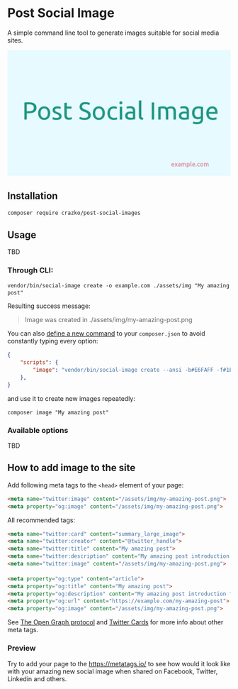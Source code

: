 # Post Social Image

A simple command line tool to generate images suitable for social media sites.

![Example Image](./docs/post-social-image.png)

## Installation

```
composer require crazko/post-social-images
```

## Usage

TBD

### Through CLI:

```
vendor/bin/social-image create -o example.com ./assets/img "My amazing post"
```

Resulting success message:

> Image was created in ./assets/img/my-amazing-post.png

You can also [define a new command](https://getcomposer.org/doc/articles/scripts.md#writing-custom-commands) to your `composer.json` to avoid constantly typing every option:

```json
{
    "scripts": {
        "image": "vendor/bin/social-image create --ansi -b#E6FAFF -f#1E9682 -c#E1738A -o example.com ./assets/img"
    },
}
```

and use it to create new images repeatedly:

```
composer image "My amazing post"
```

### Available options

TBD

## How to add image to the site

Add following meta tags to the `<head>` element of your page:

```html
<meta name="twitter:image" content="/assets/img/my-amazing-post.png">
<meta property="og:image" content="/assets/img/my-amazing-post.png">
```

All recommended tags:

```html
<meta name="twitter:card" content="summary_large_image">
<meta name="twitter:creator" content="@twitter_handle">
<meta name="twitter:title" content="My amazing post">
<meta name="twitter:description" content="My amazing post introduction for visitors and crawlers.">
<meta name="twitter:image" content="/assets/img/my-amazing-post.png">

<meta property="og:type" content="article">
<meta property="og:title" content="My amazing post">
<meta property="og:description" content="My amazing post introduction for visitors and crawlers.">
<meta property="og:url" content="https://example.com/my-amazing-post">
<meta property="og:image" content="/assets/img/my-amazing-post.png">
```

See [The Open Graph protocol](http://ogp.me/) and [Twitter Cards](https://developer.twitter.com/en/docs/tweets/optimize-with-cards/overview/abouts-cards) for more info about other meta tags.

### Preview

Try to add your page to the https://metatags.io/ to see how would it look like with your amazing new social image when shared on Facebook, Twitter, Linkedin and others.
